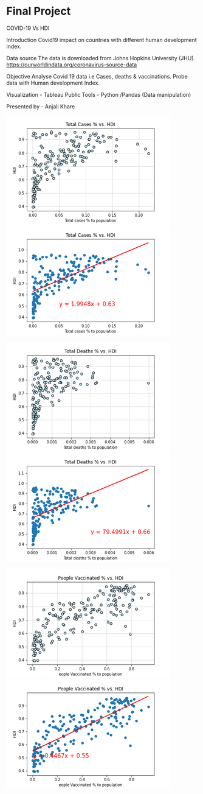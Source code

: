 # Final Project
 
COVID-19 Vs HDI

Introduction 
Covid19 impact on countries with different human development index.
 
Data source
The data is downloaded from Johns Hopkins University (JHU). https://ourworldindata.org/coronavirus-source-data 

Objective
Analyse Covid 19 data i.e Cases, deaths & vaccinations. Probe data with Human development Index.

Visualization - Tableau Public 
Tools - Python /Pandas (Data manipulation) 

Presented by - Anjali Khare

![Total Cases % vs HDI](https://github.com/anjalikhare28/Final-Project/blob/7059c2de2200fce48b254e594696637c5a2727b7/Images/Total%20Cases%20%25%20vs.%20HDI.png) ![Total Cases % vs HDI](https://github.com/anjalikhare28/Final-Project/blob/7059c2de2200fce48b254e594696637c5a2727b7/Images/Total%20Cases%20%25%20vs.%20HDI_LR.png)

![Total Deaths % vs HDI](https://github.com/anjalikhare28/Final-Project/blob/7059c2de2200fce48b254e594696637c5a2727b7/Images/Total%20Deaths%20%25%20vs.%20HDI.png) ![Total Deaths % vs HDI](https://github.com/anjalikhare28/Final-Project/blob/7059c2de2200fce48b254e594696637c5a2727b7/Images/Total%20Deaths%20%25%20vs.%20HDI_LR.png)

![Total Vaccinated % vs HDI](https://github.com/anjalikhare28/Final-Project/blob/7059c2de2200fce48b254e594696637c5a2727b7/Images/People%20Vaccinated%20%25%20vs.%20HDI.png) ![Total Vaccinated % vs HDI](https://github.com/anjalikhare28/Final-Project/blob/7059c2de2200fce48b254e594696637c5a2727b7/Images/People%20Vaccinated%20%25%20vs.%20HDI_LR.png)
